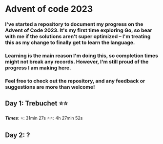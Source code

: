 # Advent of code 2023

### I've started a repository to document my progress on the Advent of Code 2023. It's my first time exploring Go, so bear with me if the solutions aren't super optimized – I'm treating this as my change to finally get to learn the language.
### Learning is the main reason I'm doing this, so completion times might not break any records. However, I'm still proud of the progress I am making here.

### Feel free to check out the repository, and any feedback or suggestions are more than welcome!

## Day 1: Trebuchet ⭐⭐
**_Times_**:
⭐: 31min 27s
⭐⭐: 4h 27min 52s
## Day 2: ?
